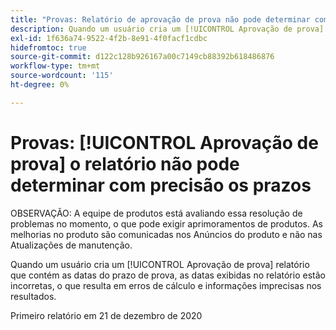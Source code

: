 ```yaml
---
title: "Provas: Relatório de aprovação de prova não pode determinar com precisão os prazos"
description: Quando um usuário cria um [!UICONTROL Aprovação de prova] relatório que contém as datas do prazo de prova, as datas exibidas no relatório estão incorretas, o que resulta em erros de cálculo e informações imprecisas nos resultados.
exl-id: 1f636a74-9522-4f2b-8e91-4f0facf1cdbc
hidefromtoc: true
source-git-commit: d122c128b926167a00c7149cb88392b618486876
workflow-type: tm+mt
source-wordcount: '115'
ht-degree: 0%

---
```


# Provas: [!UICONTROL Aprovação de prova] o relatório não pode determinar com precisão os prazos

OBSERVAÇÃO: A equipe de produtos está avaliando essa resolução de problemas no momento, o que pode exigir aprimoramentos de produtos. As melhorias no produto são comunicadas nos Anúncios do produto e não nas Atualizações de manutenção.

Quando um usuário cria um [!UICONTROL Aprovação de prova] relatório que contém as datas do prazo de prova, as datas exibidas no relatório estão incorretas, o que resulta em erros de cálculo e informações imprecisas nos resultados.

Primeiro relatório em 21 de dezembro de 2020
